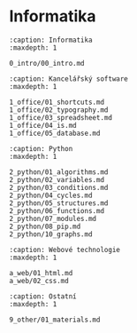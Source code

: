 Informatika
===========


```{toctree}
:caption: Informatika
:maxdepth: 1

0_intro/00_intro.md
```

```{toctree}
:caption: Kancelářský software
:maxdepth: 1

1_office/01_shortcuts.md
1_office/02_typography.md
1_office/03_spreadsheet.md
1_office/04_is.md
1_office/05_database.md
```

```{toctree}
:caption: Python
:maxdepth: 1

2_python/01_algorithms.md
2_python/02_variables.md
2_python/03_conditions.md
2_python/04_cycles.md
2_python/05_structures.md
2_python/06_functions.md
2_python/07_modules.md
2_python/08_pip.md
2_python/10_graphs.md
```

```{toctree}
:caption: Webové technologie
:maxdepth: 1

a_web/01_html.md
a_web/02_css.md
```

```{toctree}
:caption: Ostatní 
:maxdepth: 1

9_other/01_materials.md
```

